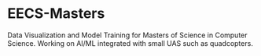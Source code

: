 # EECS-Masters
 Data Visualization and Model Training for Masters of Science in Computer Science. Working on AI/ML integrated with small UAS such as quadcopters.
